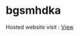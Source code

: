 # bgsmhdka

Hosted website visit : <a href="https://bagasmb.github.io/portofolio-wpu-bootstrap/" target="_blank">View</a>
